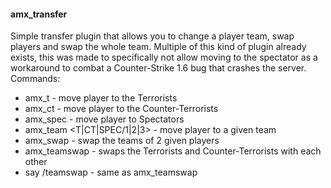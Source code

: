 #### amx_transfer
Simple transfer plugin that allows you to change a player team, swap players and swap the whole team.
Multiple of this kind of plugin already exists, this was made to specifically not allow moving to the spectator as a workaround to combat a Counter-Strike 1.6 bug that crashes the server.
Commands:
* amx_t <player> - move player to the Terrorists
* amx_ct <player> - move player to the Counter-Terrorists
* amx_spec <player> - move player to Spectators
* amx_team <player> <T|CT|SPEC/1|2|3> - move player to a given team
* amx_swap <player1> <player2> - swap the teams of 2 given players
* amx_teamswap - swaps the Terrorists and Counter-Terrorists with each other
* say /teamswap - same as amx_teamswap